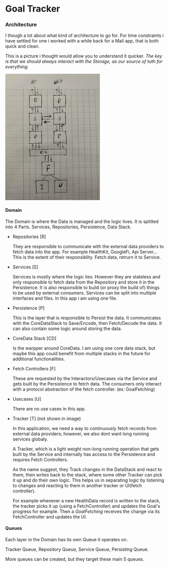 # Goal Tracker
### Architecture

I though a lot about what kind of architecture to go for. 
For time constraints i have settled for one i worked with a while back for a Mail app, that is both quick and clean.

This is a picture i thought would allow you to understand it quicker.
_The key is that we should always interact with the Storage, as our source of tuth for everything._

![README.ARCHITECTURE](README.ARCHITECTURE.jpg)
     
#### Domain
The Domain is where the Data is managed and the logic lives. It is splitted into 4 Parts. Services, Repositories, Persistence, Data Stack.

- Repositories [R]

     They are responsible to communicate with the external data providers to fetch data into the app. 
     For example HealthKit, GoogleFi, Api Server...
     This is the extent of their responsiblity. Fetch data, retrurn it to Service.
     
- Services [S]

     Services is mostly where the logic lies. However they are stateless and only responsible to fetch data from the Repository and store it in the Persistence.
     It is also responsible to build (or proxy the build of) things to be used by external consumers.
     Services can be split into multiple interfaces and files. In this app i am using one file.
     
- Persistence [P]
     
     This is the layer that is responsible to Persist the data. It communicates with the CoreDataStack to Save/Encode, then Fetch/Decode the data.
     It can also contain some logic around storing the data.
     
- CoreData Stack [CD]
      
     Is the warpper around CoreData. I am using one core data stack, but maybe this app could benefit from multiple stacks in the future for additional    functionalities.

- Fetch Controllers [F]

     These are requested by the Interactors/Usecases via the Service and gets built by the Persistence to fetch data. 
     The consumers only interact with a protocol abstraction of the fetch controller. (ex: GoalFetching)
     
- Usecases [U]

     There are no use cases in this app.

- Tracker [T] (not shown in image)
     
     In this application, we need a way to continuously fetch records from external data providers; however, we also dont want long running services globaly.
     
     A Tracker, which is a light weight non-long running operation that gets built by the Service and internally has access to the Persistence and requires Fetch Controllers. 
     
     As the name suggest, they Track changes in the DataStack and react to them, then writes back to the stack, where some other Tracker can pick it up and do their own logic. This helps us in separating logic by listening to changes and reacting to them in another tracker or UI(fetch controller).
     
     For example whenever a new HealthData record is written to the stack, the tracker picks it up (using a FetchController) and updates the Goal's progress for example. Then a _GoalFetching_ receives the change via its FetchController and updates the UI.



#### Queues

Each layer in the Domain has its own Queue it operates on.

Tracker Queue, Repository Queue, Service Queue, Persisting Queue.

More queues can be created, but they target these main 5 queues.

